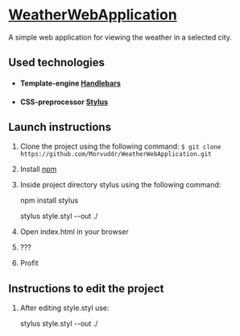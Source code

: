 # [WeatherWebApplication](https://morvuddr.github.io/WeatherWebApplication/)
A simple web application for viewing the weather in a selected city.
## Used technologies
- #### Template-engine [Handlebars](https://handlebarsjs.com)
- #### CSS-preprocessor [Stylus](http://stylus-lang.com)

## Launch instructions
1. Clone the project using the following command: 
	`$ git clone https://github.com/Morvuddr/WeatherWebApplication.git`
2. Install [npm](https://www.npmjs.com/get-npm)
3. Inside project directory stylus using the following command:

	npm install stylus

	stylus style.styl --out ./

4. Open index.html in your browser
5. ???
6. Profit

## Instructions to edit the project

1. After editing style.styl use:

	stylus style.styl --out ./
		
